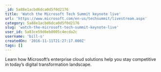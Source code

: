 ```yaml
---
_id: 5a88e1acbd6dca0d5f0d2176
title: 'Watch the Microsoft Tech Summit keynote live'
url: 'https://www.microsoft.com/en-us/techsummit/livestream.aspx'
category: 5a88e1acbd6dca0d5f0d2176
slug: 'watch-the-microsoft-tech-summit-keynote-live'
user_id: 5a83ce59d6eb0005c4ecda2c
username: 'bill-s'
createdOn: '2016-11-11T21:27:17.000Z'
tags: []
---
```


Learn how Microsoft’s enterprise cloud solutions help you stay competitive in today’s digital transformation landscape.

